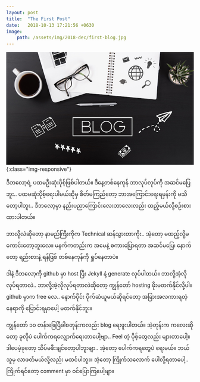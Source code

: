 ```yaml
---
layout: post
title:  "The First Post"
date:   2018-10-13 17:21:56 +0630
image:
    path: /assets/img/2018-dec/first-blog.jpg
---
```


![first blog](/assets/img/2018-dec/first-blog.jpg){:class="img-responsive"}

ဒီဘလော့ရဲ့ ပထမဦးဆုံးပိုစ့်ဖြစ်ပါတယ်။ ဒီနေ့တစ်နေကုန် ဘာလုပ်လုပ်ကို အဆင်မပြေဘူး.. ပထမဆုံးပိုစ့်ရေးပါမယ်ဆိုမှ စိတ်မကြည်တော့ ဘာအကြောင်းရေးရမှန်းကို မသိတော့ပါဘူး.. ဒီဘလော့မှာ နည်းပညာကြောင်းလေးဘာလေးလည်း ထည့်မယ်လို့စဉ်းစားထားပါတယ်။ 

ဘာလို့လဲဆိုတော့ နာမည်ကြီးကိုက Technical ဆန်သွားတာကိုး.. အဲ့တော့ မထည့်လို့မကောင်းတော့ဘူးလေ။ မနက်ကတည်းက အမေနဲ့ စကားပြောရတာ အဆင်မပြေ၊ နောက်တော့ ရည်းစားနဲ့ ရန်ဖြစ် တစ်နေကုန်ကို ရှုပ်နေတာပဲ။

ဒါနဲ့ ဒီဘလော့ကို github မှာ host ပြီး Jekyll နဲ့ generate လုပ်ပါတယ်။ ဘာလို့အဲ့လိုလုပ်ရတာလဲ.. ဘာလို့အဲ့လိုလုပ်ရတာလဲဆိုတော့ ကျွန်တော် hosting ဖိုးမတက်နိုင်လို့ပါ။ github မှာက free လေ.. နောက်ပိုင်း ပိုက်ဆံယူမယ်ဆိုရင်တော့ အခြားအလကားရတဲ့ နေရာကို ပြောင်းရမှာပေါ့ မတက်နိုင်ဘူး။ 

ကျွန်တော် ၁၀ တန်းဖြေပြီခါစတုန်းကလည်း blog ရေးဖူးပါတယ်။ အဲ့တုန်းက ကလေးဆိုတော့ ခုလိုပဲ ပေါက်ကရလျှောက်ရေးတာပေါ့ဗျာ.. Feel တဲ့ ပိုစ့်တွေလည်း များတာပေါ့။ ဒါပေမဲ့ခုတော့ သိပ်မဖီးချင်တော့ပါဘူးဗျာ.. အဲ့တော့ ပေါက်ကရတွေပဲ ရေးမယ်။ ဘယ်သူမှ လာဖတ်မယ်လို့လည်း မထင်ပါဘူး။ အဲ့တော့ ကြိုက်သလောက် ပေါလို့ရတာပေါ့.. ကြိုက်ရင်တော့ comment မှာ ဝင်ပြောကြပေါ့ဗျာ။